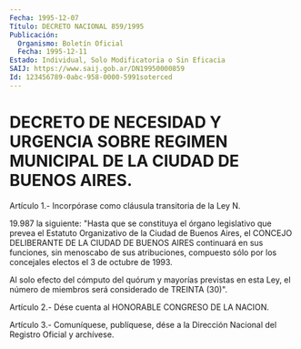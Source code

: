 ```yaml
---
Fecha: 1995-12-07
Título: DECRETO NACIONAL 859/1995
Publicación:
  Organismo: Boletín Oficial
  Fecha: 1995-12-11
Estado: Individual, Solo Modificatoria o Sin Eficacia
SAIJ: https://www.saij.gob.ar/DN19950000859
Id: 123456789-0abc-958-0000-5991soterced
---
```

# DECRETO DE NECESIDAD Y URGENCIA SOBRE REGIMEN MUNICIPAL DE LA CIUDAD DE BUENOS AIRES.

<a id="1"></a>
Artículo 1.- Incorpórase como cláusula transitoria de la Ley N.

19.987 la siguiente: "Hasta que se constituya el órgano legislativo que prevea el Estatuto Organizativo de la Ciudad de Buenos Aires, el CONCEJO DELIBERANTE DE LA CIUDAD DE BUENOS AIRES continuará en sus funciones, sin menoscabo de sus atribuciones, compuesto sólo por los concejales electos el 3 de octubre de 1993.

Al solo efecto del cómputo del quórum y mayorías previstas en esta Ley, el número de miembros será considerado de TREINTA (30)".

<a id="2"></a>
Artículo 2.- Dése cuenta al HONORABLE CONGRESO DE LA NACION.

<a id="3"></a>
Artículo 3.- Comuníquese, publíquese, dése a la Dirección Nacional del Registro Oficial y archívese.